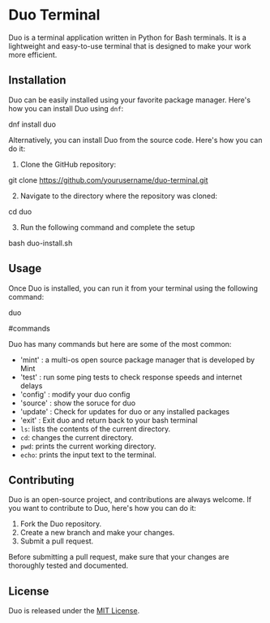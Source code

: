 # Duo Terminal

Duo is a terminal application written in Python for Bash terminals. It is a lightweight and easy-to-use terminal that is designed to make your work more efficient.

## Installation

Duo can be easily installed using your favorite package manager. Here's how you can install Duo using `dnf`:

dnf install duo

Alternatively, you can install Duo from the source code. Here's how you can do it:

1. Clone the GitHub repository:

git clone https://github.com/yourusername/duo-terminal.git


2. Navigate to the directory where the repository was cloned:

cd duo

3. Run the following command and complete the setup

bash duo-install.sh


## Usage

Once Duo is installed, you can run it from your terminal using the following command:

duo

#commands

Duo has many commands but here are some of the most common:

- 'mint' : a multi-os open source package manager that is developed by Mint 
- 'test' : run some ping tests to check response speeds and internet delays
- 'config' : modify your duo config
- 'source' : show the soruce for duo
- 'update' : Check for updates for duo or any installed packages
- 'exit' : Exit duo and return back to your bash terminal
- `ls`: lists the contents of the current directory.
- `cd`: changes the current directory.
- `pwd`: prints the current working directory.
- `echo`: prints the input text to the terminal.

## Contributing

Duo is an open-source project, and contributions are always welcome. If you want to contribute to Duo, here's how you can do it:

1. Fork the Duo repository.
2. Create a new branch and make your changes.
3. Submit a pull request.

Before submitting a pull request, make sure that your changes are thoroughly tested and documented.

## License

Duo is released under the [MIT License](https://opensource.org/licenses/MIT).
